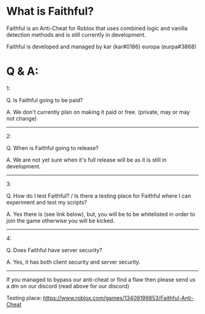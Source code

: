 # What is Faithful?

Faithful is an Anti-Cheat for Roblox that uses combined logic and vanilla detection methods and is still currently in development.

Faithful is developed and managed by
kar (kar#0186)
europa (eurpa#3868)

# Q & A:

1:

Q. Is Faithful going to be paid?

A. We don't currently plan on making it paid or free. (private, may or may not change)

----

2:

Q. When is Faithful going to release?

A. We are not yet sure when it's full release will be as it is still in development.

----

3:

Q. How do I test Faithful? / Is there a testing place for Faithful where I can experiment and test my scripts?

A. Yes there is (see link below), but, you will be to be whitelisted in order to join the game otherwise you will be kicked.

----

4:

Q. Does Faithful have server security?

A. Yes, it has both client security and server security.

----

If you managed to bypass our anti-cheat or find a flaw then please send us a dm on our discord (read above for our discord)

Testing place: https://www.roblox.com/games/13409199853/Faithful-Anti-Cheat
